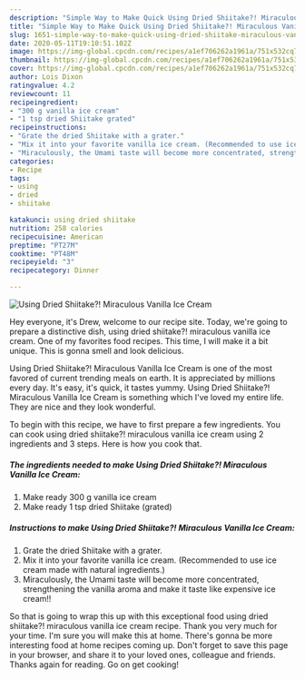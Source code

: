 ```yaml
---
description: "Simple Way to Make Quick Using Dried Shiitake?! Miraculous Vanilla Ice Cream"
title: "Simple Way to Make Quick Using Dried Shiitake?! Miraculous Vanilla Ice Cream"
slug: 1651-simple-way-to-make-quick-using-dried-shiitake-miraculous-vanilla-ice-cream
date: 2020-05-11T19:10:51.102Z
image: https://img-global.cpcdn.com/recipes/a1ef706262a1961a/751x532cq70/using-dried-shiitake-miraculous-vanilla-ice-cream-recipe-main-photo.jpg
thumbnail: https://img-global.cpcdn.com/recipes/a1ef706262a1961a/751x532cq70/using-dried-shiitake-miraculous-vanilla-ice-cream-recipe-main-photo.jpg
cover: https://img-global.cpcdn.com/recipes/a1ef706262a1961a/751x532cq70/using-dried-shiitake-miraculous-vanilla-ice-cream-recipe-main-photo.jpg
author: Lois Dixon
ratingvalue: 4.2
reviewcount: 11
recipeingredient:
- "300 g vanilla ice cream"
- "1 tsp dried Shiitake grated"
recipeinstructions:
- "Grate the dried Shiitake with a grater."
- "Mix it into your favorite vanilla ice cream. (Recommended to use ice cream made with natural ingredients.)"
- "Miraculously, the Umami taste will become more concentrated, strengthening the vanilla aroma and make it taste like expensive ice cream!!"
categories:
- Recipe
tags:
- using
- dried
- shiitake

katakunci: using dried shiitake 
nutrition: 258 calories
recipecuisine: American
preptime: "PT27M"
cooktime: "PT48M"
recipeyield: "3"
recipecategory: Dinner

---
```



![Using Dried Shiitake?! Miraculous Vanilla Ice Cream](https://img-global.cpcdn.com/recipes/a1ef706262a1961a/751x532cq70/using-dried-shiitake-miraculous-vanilla-ice-cream-recipe-main-photo.jpg)

Hey everyone, it's Drew, welcome to our recipe site. Today, we're going to prepare a distinctive dish, using dried shiitake?! miraculous vanilla ice cream. One of my favorites food recipes. This time, I will make it a bit unique. This is gonna smell and look delicious.



Using Dried Shiitake?! Miraculous Vanilla Ice Cream is one of the most favored of current trending meals on earth. It is appreciated by millions every day. It's easy, it's quick, it tastes yummy. Using Dried Shiitake?! Miraculous Vanilla Ice Cream is something which I've loved my entire life. They are nice and they look wonderful.


To begin with this recipe, we have to first prepare a few ingredients. You can cook using dried shiitake?! miraculous vanilla ice cream using 2 ingredients and 3 steps. Here is how you cook that.

<!--inarticleads1-->

##### The ingredients needed to make Using Dried Shiitake?! Miraculous Vanilla Ice Cream:

1. Make ready 300 g vanilla ice cream
1. Make ready 1 tsp dried Shiitake (grated)




<!--inarticleads2-->

##### Instructions to make Using Dried Shiitake?! Miraculous Vanilla Ice Cream:

1. Grate the dried Shiitake with a grater.
1. Mix it into your favorite vanilla ice cream. (Recommended to use ice cream made with natural ingredients.)
1. Miraculously, the Umami taste will become more concentrated, strengthening the vanilla aroma and make it taste like expensive ice cream!!




So that is going to wrap this up with this exceptional food using dried shiitake?! miraculous vanilla ice cream recipe. Thank you very much for your time. I'm sure you will make this at home. There's gonna be more interesting food at home recipes coming up. Don't forget to save this page in your browser, and share it to your loved ones, colleague and friends. Thanks again for reading. Go on get cooking!
